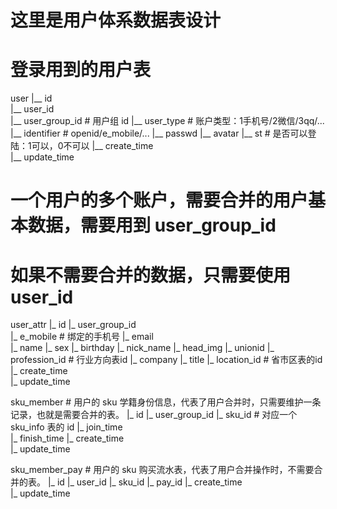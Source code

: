 # 这里是用户体系数据表设计

# 登录用到的用户表
user 
   |__ id  
   |__ user_id  
   |__ user_group_id  # 用户组 id 
   |__ user_type  # 账户类型：1手机号/2微信/3qq/...
   |__ identifier   #  openid/e_mobile/...
   |__ passwd
   |__ avatar
   |__ st  # 是否可以登陆：1可以，0不可以
   |__ create_time  
   |__ update_time   
     
     
# 一个用户的多个账户，需要合并的用户基本数据，需要用到 user_group_id
# 如果不需要合并的数据，只需要使用 user_id 
user_attr
   |_ id
   |_ user_group_id  
   |_ e_mobile  # 绑定的手机号
   |_ email  
   |_ name
   |_ sex
   |_ birthday
   |_ nick_name
   |_ head_img
   |_ unionid
   |_ profession_id  # 行业方向表id
   |_ company
   |_ title
   |_ location_id  # 省市区表的id
   |_ create_time  
   |_ update_time  
  
  
sku_member  # 用户的 sku 学籍身份信息，代表了用户合并时，只需要维护一条记录，也就是需要合并的表。
   |_ id
   |_ user_group_id
   |_ sku_id  # 对应一个 sku_info 表的 id
   |_ join_time  
   |_ finish_time 
   |_ create_time  
   |_ update_time  
  
  
sku_member_pay  # 用户的 sku 购买流水表，代表了用户合并操作时，不需要合并的表。
   |_ id
   |_ user_id
   |_ sku_id
   |_ pay_id
   |_ create_time  
   |_ update_time  
   